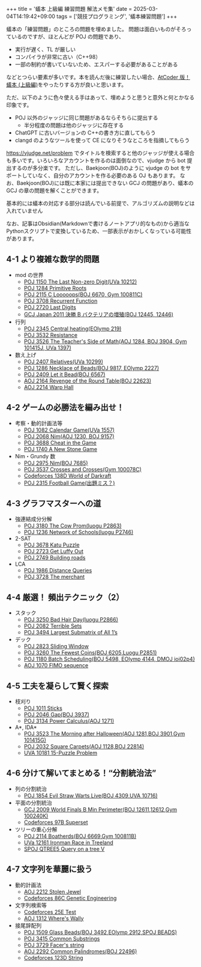 +++
title = '蟻本 上級編 練習問題 解法メモ集'
date = 2025-03-04T14:19:42+09:00
tags = ['競技プログラミング', '蟻本練習問題']
+++

蟻本の「練習問題」のところの問題を埋めました。
問題は面白いものがそろっているのですが、ほとんどが POJ の問題であり、

- 実行が遅く、TL が厳しい
- コンパイラが非常に古い（C++98）
- 一部の制約が書いていないため、エスパーする必要があることがある

などとつらい要素が多いです。本を読んだ後に練習したい場合、[AtCoder 版！蟻本 (上級編)](https://qiita.com/drken/items/9b311d553aa434bb26e4)をやったりする方が良いと思います。

ただ、以下のように色々使える手はあって、埋めようと思うと意外と何とかなる印象です。

- POJ 以外のジャッジに同じ問題があるならそちらに提出する
  - 半分程度の問題は他のジャッジに存在する
- ChatGPT に古いバージョンの C++の書き方に直してもらう
- clangd のようなツールを使って CE になりそうなところを指摘してもらう

<!--more-->

https://vjudge.net/problem でタイトルを検索すると他のジャッジが使える場合も多いです。いろいろなアカウントを作るのは面倒なので、vjudge から bot 提出するのが多分楽です。
ただし、Baekjoon(BOJ)のように vjudge の bot をサポートしていなく、自分のアカウントを作る必要のある OJ もあります。
なお、Baekjoon(BOJ)には既に本家には提出できない GCJ の問題があり、蟻本の GCJ の章の問題を解くことができます。

基本的には蟻本の対応する部分は読んでいる前提で、アルゴリズムの説明などは入れていません

なお、記事はObsidian(Markdownで書けるノートアプリ的なもの)から適当なPythonスクリプトで変換しているため、一部表示がおかしくなっている可能性があります。

## 4-1 より複雑な数学的問題

- mod の世界
  - [POJ 1150 The Last Non-zero Digit(UVa 10212)](../practice/poj-1150)
  - [POJ 1284 Primitive Roots](../practice/poj-1284)
  - [POJ 2115 C Looooops(BOJ 6670, Gym 100811C)](../practice/poj-2115)
  - [POJ 3708 Recurrent Function](../practice/poj-3708)
  - [POJ 2720 Last Digits](../practice/poj-2720)
  - [GCJ Japan 2011 決勝 B バクテリアの増殖(BOJ 12445, 12446)](../practice/gcj-japan)
- 行列
  - [POJ 2345 Central heating(EOlymp 219)](../practice/poj-2345)
  - [POJ 3532 Resistance](../practice/poj-3532)
  - [POJ 3526 The Teacher's Side of Math(AOJ 1284, BOJ 3904, Gym 101415J, UVa 1397)](../practice/poj-3526)
- 数え上げ
  - [POJ 2407 Relatives(UVa 10299)](../practice/poj-2407)
  - [POJ 1286 Necklace of Beads(BOJ 9817, EOlymp 2227)](../practice/poj-1286)
  - [POJ 2409 Let it Bead(BOJ 6567)](../practice/poj-2409)
  - [AOJ 2164 Revenge of the Round Table(BOJ 22623)](../practice/aoj-2164)
  - [AOJ 2214 Warp Hall](../practice/aoj-2214)

## 4-2 ゲームの必勝法を編み出せ！

- 考察・動的計画法等
  - [POJ 1082 Calendar Game(UVa 1557)](../practice/poj-1082)
  - [POJ 2068 Nim(AOJ 1230, BOJ 9157)](../practice/poj-2068)
  - [POJ 3688 Cheat in the Game](../practice/poj-3688)
  - [POJ 1740 A New Stone Game](../practice/poj-1740)
- Nim・Grundy 数
  - [POJ 2975 Nim(BOJ 7685)](../practice/poj-2975)
  - [POJ 3537 Crosses and Crosses(Gym 100078C)](../practice/poj-3537)
  - [Codeforces 138D World of Darkraft](../practice/codeforces-138d)
  - [POJ 2315 Football Game(出題ミス？)](../practice/poj-2315)

## 4-3 グラフマスターへの道

- 強連結成分分解
  - [POJ 3180 The Cow Prom(luogu P2863)](../practice/poj-3180)
  - [POJ 1236 Network of Schools(luogu P2746)](../practice/poj-1236)
- 2-SAT
  - [POJ 3678 Katu Puzzle](../practice/poj-3678)
  - [POJ 2723 Get Luffy Out](../practice/poj-2723)
  - [POJ 2749 Building roads](../practice/poj-2749)
- LCA
  - [POJ 1986 Distance Queries](../practice/poj-1986)
  - [POJ 3728 The merchant](../practice/poj-3728)

## 4-4 厳選！ 頻出テクニック（2）

- スタック
  - [POJ 3250 Bad Hair Day(luogu P2866)](../practice/poj-3250)
  - [POJ 2082 Terrible Sets](../practice/poj-2082)
  - [POJ 3494 Largest Submatrix of All 1’s](../practice/poj-3494)
- デック
  - [POJ 2823 Sliding Window](../practice/poj-2823)
  - [POJ 3260 The Fewest Coins(BOJ 6205,Luogu P2851)](../practice/poj-3260)
  - [POJ 1180 Batch Scheduling(BOJ 5498, EOlymp 4144, DMOJ ioi02p4)](../practice/poj-1180)
  - [AOJ 1070 FIMO sequence](../practice/aoj-1070)

## 4-5 工夫を凝らして賢く探索

- 枝刈り
  - [POJ 1011 Sticks](../practice/poj-1011)
  - [POJ 2046 Gap(BOJ 3937)](../practice/poj-2046)
  - [POJ 3134 Power Calculus(AOJ 1271)](../practice/poj-3134)
- A*, IDA*
  - [POJ 3523 The Morning after Halloween(AOJ 1281,BOJ 3901,Gym 101415G)](../practice/poj-3523)
  - [POJ 2032 Square Carpets(AOJ 1128,BOJ 22814)](../practice/poj-2032)
  - [UVA 10181 15-Puzzle Problem](../practice/uva-10181)

## 4-6 分けて解いてまとめる！“分割統治法”

- 列の分割統治
  - [POJ 1854 Evil Straw Warts Live(BOJ 4309,UVA 10716)](../practice/poj-1854)
- 平面の分割統治
  - [GCJ 2009 World Finals B Min Perimeter(BOJ 12611,12612,Gym 100240K)](../practice/gcj-2009)
  - [Codeforces 97B Superset](../practice/codeforces-97b)
- ツリーの重心分解
  - [POJ 2114 Boatherds(BOJ 6669,Gym 100811B)](../practice/poj-2114)
  - [UVa 12161 Ironman Race in Treeland](../practice/uva-12161)
  - [SPOJ QTREE5 Query on a tree V](../practice/spoj-qtree5)

## 4-7 文字列を華麗に扱う

- 動的計画法
  - [AOJ 2212 Stolen Jewel](../practice/aoj-2212)
  - [Codeforces 86C Genetic Engineering](../practice/codeforces-86c)
- 文字列検索等
  - [Codeforces 25E Test](../practice/codeforces-25e)
  - [AOJ 1312 Where's Wally](../practice/aoj-1312)
- 接尾辞配列
  - [POJ 1509 Glass Beads(BOJ 3492,EOlymp 2912,SPOJ BEADS)](../practice/poj-1509)
  - [POJ 3415 Common Substrings](../practice/poj-3415)
  - [POJ 3729 Facer's string](../practice/poj-3729)
  - [AOJ 2292 Common Palindromes(BOJ 22496)](../practice/aoj-2292)
  - [Codeforces 123D String](../practice/codeforces-123d)
